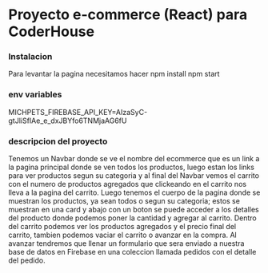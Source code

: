 # Proyecto e-commerce (React) para CoderHouse

### Instalacion
Para levantar la pagina necesitamos hacer 
npm install 
npm start

### env variables
MICHPETS_FIREBASE_API_KEY=AIzaSyC-gtJliSfIAe_e_dxJBYfo6TNMjaAG6fU


### descripcion del proyecto

Tenemos un Navbar donde se ve el nombre del ecommerce que es un link a la pagina principal donde se ven todos los productos, luego estan los links para ver productos segun su categoria y al final del Navbar vemos el carrito con el numero de productos agregados que clickeando en el carrito nos lleva a la pagina del carrito. Luego tenemos el cuerpo de la pagina donde se muestran los productos, ya sean todos o segun su categoria; estos se muestran en una card y abajo con un boton se puede acceder a los detalles del producto donde podemos poner la cantidad y agregar al carrito.
Dentro del carrito podemos ver los productos agregados y el precio final del carrito, tambien podemos vaciar el carrito o avanzar en la compra. Al avanzar tendremos que llenar un formulario que sera enviado a nuestra base de datos en Firebase en una coleccion llamada pedidos con el detalle del pedido.
